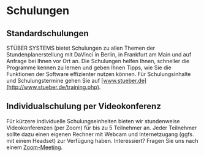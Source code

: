 
# Schulungen

## Standardschulungen

STÜBER SYSTEMS bietet Schulungen zu allen Themen der Stundenplanerstellung mit DaVinci in Berlin, in Frankfurt am Main und auf Anfrage bei Ihnen vor Ort an. Die Schulungen helfen Ihnen, schneller die Programme kennen zu lernen und geben Ihnen Tipps, wie Sie die Funktionen der Software effizienter nutzen können. Für Schulungsinhalte und Schulungstermine gehen Sie auf [www.stueber.de](http://www.stueber.de/training.php).

## Individualschulung per Videokonferenz

Für kürzere individuelle Schulungseinheiten bieten wir stundenweise Videokonferenzen (per Zoom) für bis zu 5 Teilnehmer an. Jeder Teilnehmer sollte dazu einen eigenen Rechner mit Webcam und Internetzugang (ggfs. mit einem Headset) zur Verfügung haben. Interessiert? Fragen Sie uns nach einem [Zoom-Meeting](https://www.stueber.de/contact.php).
